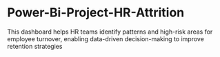 # Power-Bi-Project-HR-Attrition
This dashboard helps HR teams identify patterns and high-risk areas for employee turnover, enabling data-driven decision-making to improve retention strategies
